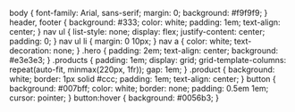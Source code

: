 body {
  font-family: Arial, sans-serif;
  margin: 0;
  background: #f9f9f9;
}
header, footer {
  background: #333;
  color: white;
  padding: 1em;
  text-align: center;
}
nav ul {
  list-style: none;
  display: flex;
  justify-content: center;
  padding: 0;
}
nav ul li {
  margin: 0 10px;
}
nav a {
  color: white;
  text-decoration: none;
}
.hero {
  padding: 2em;
  text-align: center;
  background: #e3e3e3;
}
.products {
  padding: 1em;
  display: grid;
  grid-template-columns: repeat(auto-fit, minmax(220px, 1fr));
  gap: 1em;
}
.product {
  background: white;
  border: 1px solid #ccc;
  padding: 1em;
  text-align: center;
}
button {
  background: #007bff;
  color: white;
  border: none;
  padding: 0.5em 1em;
  cursor: pointer;
}
button:hover {
  background: #0056b3;
}
